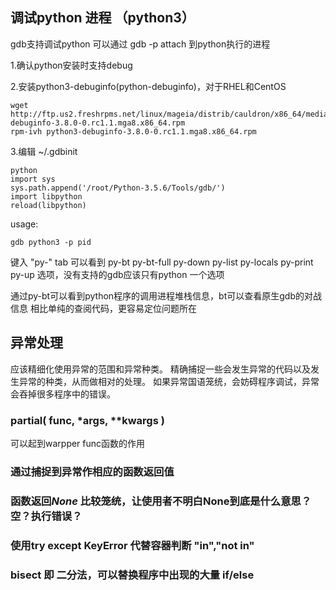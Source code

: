 
## 调试python 进程 （python3）
gdb支持调试python 可以通过 gdb -p attach 到python执行的进程

1.确认python安装时支持debug

2.安装python3-debuginfo(python-debuginfo)，对于RHEL和CentOS
```
wget http://ftp.us2.freshrpms.net/linux/mageia/distrib/cauldron/x86_64/media/debug/core/release/python3-debuginfo-3.8.0-0.rc1.1.mga8.x86_64.rpm
rpm-ivh python3-debuginfo-3.8.0-0.rc1.1.mga8.x86_64.rpm
```

3.编辑 ~/.gdbinit
```
python
import sys
sys.path.append('/root/Python-3.5.6/Tools/gdb/')
import libpython
reload(libpython)
```

usage:
```
gdb python3 -p pid
```
键入 "py-" tab 可以看到
py-bt       py-bt-full  py-down     py-list     py-locals   py-print    py-up
选项，没有支持的gdb应该只有python 一个选项

通过py-bt可以看到python程序的调用进程堆栈信息，bt可以查看原生gdb的对战信息
相比单纯的查阅代码，更容易定位问题所在




## 异常处理
应该精细化使用异常的范围和异常种类。
精确捕捉一些会发生异常的代码以及发生异常的种类，从而做相对的处理。
如果异常国语笼统，会妨碍程序调试，异常会吞掉很多程序中的错误。

### partial( func, *args, **kwargs )
可以起到warpper func函数的作用

### 通过捕捉到异常作相应的函数返回值

### 函数返回*None* 比较笼统，让使用者不明白None到底是什么意思？空？执行错误？

### 使用try except KeyError 代替容器判断 "in","not in"

### bisect 即 二分法，可以替换程序中出现的大量 if/else
